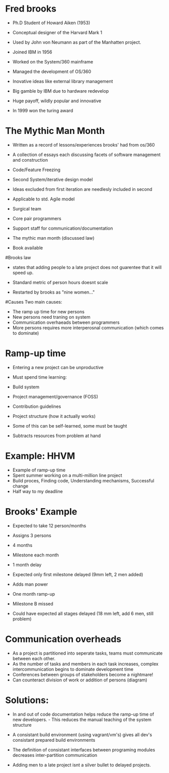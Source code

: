 # Fred brooks
 - Ph.D Student of Howard Aiken (1953)
  - Conceptual designer of the Harvard Mark 1
  - Used by John von Neumann as part of the Manhatten project.
 - Joined IBM in 1956
  - Worked on the System/360 mainframe

  - Managed the development of OS/360
   - Inovative ideas like external library management
   - Big gamble by IBM due to hardware redevelop
   - Huge payoff, wildly popular and innovative

 - In 1999 won the turing award

# The Mythic Man Month
 - Written as a record of lessons/experiences brooks' had from os/360
 - A collection of essays each discussing facets of software management and construction

  - Code/Feature Freezing

  - Second System/iterative design model
   - Ideas excluded from first iteration are needlesly included in second
   - Applicable to std. Agile model

  - Surgical team
   - Core pair programmers
   - Support staff for communication/documentation

  - The mythic man month (discussed law)
 - Book available

 #Brooks law
  - states that adding people to a late project does not guarentee that it will speed up.

 - Standard metric of person hours doesnt scale

 - Restarted by brooks as "nine women..."

 #Causes
 Two main causes:
  - The ramp up time for new persons
   - New persons need traning on system
  - Communication overhaeads between programmers
   - More persons requires more interperosnal communication (which comes to dominate)

 # Ramp-up time
  - Entering a new project can be unproductive
  - Must spend time learning:
   - Build system
   - Project management/governance (FOSS)
   - Contribution guidelines
   - Project structure (how it actually works)

  - Some of this can be self-learned, some must be taught

  - Subtracts resources from problem at hand

 # Example: HHVM
  - Example of ramp-up time
  - Spent summer working on a multi-million line project
  - Build proces, Finding code, Understanding mechanisms, Successful change
  - Half way to my deadline

 # Brooks' Example
  - Expected to take 12 person/months
  - Assigns 3 persons
   - 4 months
   - Milestone each month

  - 1 month delay
   - Expected only first milestone delayed (9mm left, 2 men added)


  - Adds man power
   - One month ramp-up
   - Milestone B missed
   - Could have expected all stages delayed (18 mm left, add 6 men, still problem)

# Communication overheads
  - As a project is partitioned into seperate tasks, teams must communicate between each other.
  - As the number of tasks and members in each task increases, complex intercommunication begins to dominate development time
  - Conferences between groups of stakeholders become a nightmare!
  - Can counteract division of work or addition of persons (diagram)

 # Solutions:
   - In and out of code documentation helps reduce the ramp-up time of new developers.
    - This reduces the manual teaching of the system structure
   - A consistant build environment (using vagrant/vm's) gives all dev's consistant prepared build environments
   - The definition of consistant interfaces between programing modules decreases inter-partition communication

   - Adding men to a late project isnt a silver bullet to delayed projects.
